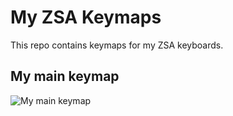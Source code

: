 # My ZSA Keymaps

This repo contains keymaps for my ZSA keyboards.

## My main keymap

![My main keymap](build/keymap.svg)

